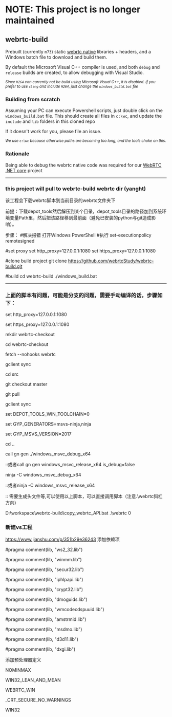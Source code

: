 # NOTE: This project is no longer maintained

## webrtc-build

Prebuilt (currently `m73`) static [webrtc native](https://webrtc.org/native-code/) libraries + headers, and a Windows batch file to download and build them.

By default the Microsoft Visual C++ compiler is used, and both `debug` and `release` builds are created, to allow debugging with Visual Studio. 

<sup>*Since `H264` can currently not be build using Microsoft Visual C++, it is disabled. If you prefer to use `clang` and include `H264`, just change the `windows_build.bat` file*</sup>

### Building from scratch
Assuming your PC can execute Powershell scripts, just double click on the `windows_build.bat` file. This should create all files in `c:\wc`, and update the `include` and `lib` folders in this cloned repo

If it doesn't work for you, please file an issue.

<sup>*We use `c:\wc` because otherwise paths are becoming too long, and the tools choke on this.*</sup>

### Rationale
Being able to debug the webrtc native code was required for our [WebRTC .NET core](https://github.com/WonderMediaProductions/webrtc-dotnet-core) project



------------------------------------------------------------------------------------
### this project will pull to webrtc-build webrtc dir (yanght)

该工程会下载webrtc脚本到当前目录的webrtc文件夹下

前提：下载depot_tools然后解压到某个目录，depot_tools目录的路径加到系统环境变量Path里，然后把该路径移到最前面（避免已安装的python与git造成影响）。

步骤：
#解决报错
打开Windows PowerShell
#执行
set-executionpolicy remotesigned

#set proxy
set http_proxy=127.0.0.1:1080
set https_proxy=127.0.0.1:1080

#clone build project
git clone https://github.com/webrtcStudy/webrtc-build.git

#build
cd webrtc-build
./windows_build.bat

------------------------------------------------------------------------------------

### 上面的脚本有问题，可能是分支的问题，需要手动编译的话，步骤如下：
set http_proxy=127.0.0.1:1080

set https_proxy=127.0.0.1:1080

mkdir webrtc-checkout

cd webrtc-checkout

fetch --nohooks webrtc

gclient sync

cd src

git checkout master

git pull

gclient sync


set DEPOT_TOOLS_WIN_TOOLCHAIN=0

set GYP_GENERATORS=msvs-ninja,ninja

set GYP_MSVS_VERSION=2017

cd ..

call gn gen ./windows_msvc_debug_x64

::或者call gn gen windows_msvc_release_x64 is_debug=false


ninja -C windows_msvc_debug_x64

::或者ninja -C windows_msvc_release_x64

:: 需要生成头文件等,可以使用以上脚本，可以直接调用脚本（注意.\webrtc斜杠方向）

D:\workspace\webrtc-build\copy_webrtc_API.bat .\webrtc 0

### 新建vs工程
https://www.jianshu.com/p/351b29e36243
添加依赖项

#pragma comment(lib, "ws2_32.lib")

#pragma comment(lib, "winmm.lib")

#pragma comment(lib, "secur32.lib")

#pragma comment(lib, "iphlpapi.lib")

#pragma comment(lib, "crypt32.lib")

#pragma comment(lib, "dmoguids.lib")

#pragma comment(lib, "wmcodecdspuuid.lib")

#pragma comment(lib, "amstrmid.lib")

#pragma comment(lib, "msdmo.lib")

#pragma comment(lib, "d3d11.lib")

#pragma comment(lib, "dxgi.lib")

添加预处理器定义

NOMINMAX

WIN32_LEAN_AND_MEAN

WEBRTC_WIN

_CRT_SECURE_NO_WARNINGS

WIN32





